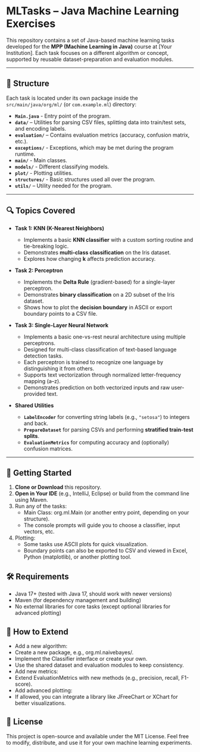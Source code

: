 # MLTasks – Java Machine Learning Exercises

This repository contains a set of Java-based machine learning tasks developed for the **MPP (Machine Learning in Java)** course at [Your Institution]. Each task focuses on a different algorithm or concept, supported by reusable dataset-preparation and evaluation modules.

---

## 📁 Structure

Each task is located under its own package inside the `src/main/java/org/ml/` (or `com.example.ml`) directory:

- **`Main.java`** - Entry point of the program.
- **`data/`** – Utilities for parsing CSV files, splitting data into train/test sets, and encoding labels.
- **`evaluation/`** – Contains evaluation metrics (accuracy, confusion matrix, etc.).
- **`exceptions/`** - Exceptions, which may be met during the program runtime.
- **`main/`** - Main classes.
- **`models/`** - Different classifying models.
- **`plot/`** - Plotting utilities.
- **`structures/`** - Basic structures used all over the program.
- **`utils/`** – Utility needed for the program.

---

## 🔍 Topics Covered

- **Task 1: KNN (K-Nearest Neighbors)**
    - Implements a basic **KNN classifier** with a custom sorting routine and tie-breaking logic.
    - Demonstrates **multi-class classification** on the Iris dataset.
    - Explores how changing **k** affects prediction accuracy.

- **Task 2: Perceptron**
    - Implements the **Delta Rule** (gradient-based) for a single-layer perceptron.
    - Demonstrates **binary classification** on a 2D subset of the Iris dataset.
    - Shows how to plot the **decision boundary** in ASCII or export boundary points to a CSV file.

- **Task 3: Single-Layer Neural Network**
    - Implements a basic one-vs-rest neural architecture using multiple perceptrons.
    - Designed for multi-class classification of text-based language detection tasks. 
    - Each perceptron is trained to recognize one language by distinguishing it from others.
    - Supports text vectorization through normalized letter-frequency mapping (a–z).
    - Demonstrates prediction on both vectorized inputs and raw user-provided text.

- **Shared Utilities**
    - **`LabelEncoder`** for converting string labels (e.g., `"setosa"`) to integers and back.
    - **`PrepareDataset`** for parsing CSVs and performing **stratified train-test splits**.
    - **`EvaluationMetrics`** for computing accuracy and (optionally) confusion matrices.

---

## 🚀 Getting Started

1. **Clone or Download** this repository.
2. **Open in Your IDE** (e.g., IntelliJ, Eclipse) or build from the command line using Maven.
3.	Run any of the tasks:
      - Main Class: org.ml.Main (or another entry point, depending on your structure).
      - The console prompts will guide you to choose a classifier, input vectors, etc.
4.	Plotting:
      - Some tasks use ASCII plots for quick visualization.
      - Boundary points can also be exported to CSV and viewed in Excel, Python (matplotlib), or another plotting tool.

## 🛠️ Requirements
-	Java 17+ (tested with Java 17, should work with newer versions)
-	Maven (for dependency management and building)
-	No external libraries for core tasks (except optional libraries for advanced plotting)

## 🧩 How to Extend
- Add a new algorithm:
- Create a new package, e.g., org.ml.naivebayes/.
- Implement the Classifier interface or create your own.
- Use the shared dataset and evaluation modules to keep consistency.
- Add new metrics:
- Extend EvaluationMetrics with new methods (e.g., precision, recall, F1-score).
- Add advanced plotting:
- If allowed, you can integrate a library like JFreeChart or XChart for better visualizations.

## 📄 License

This project is open-source and available under the MIT License.
Feel free to modify, distribute, and use it for your own machine learning experiments.
